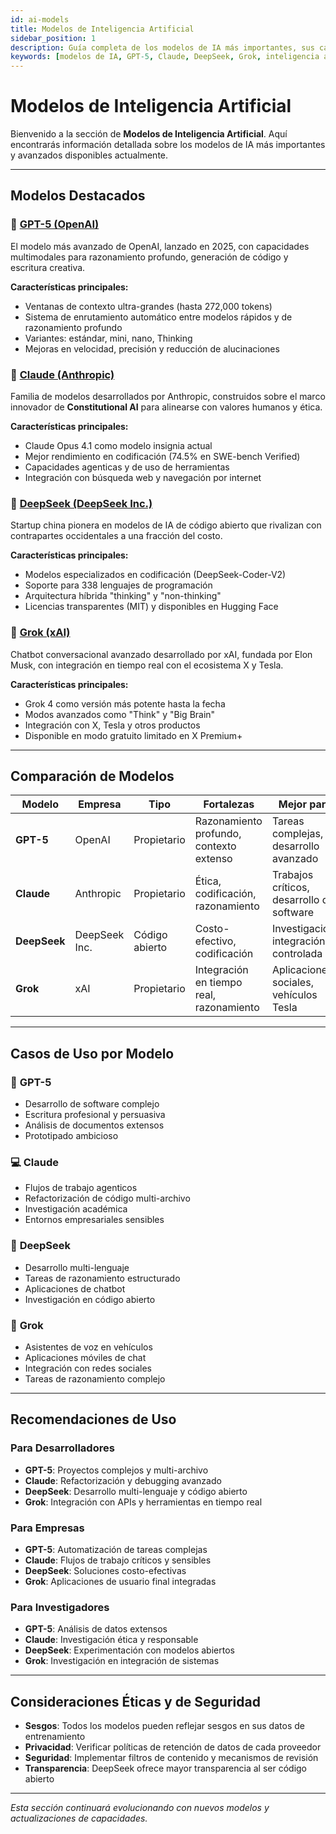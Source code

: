 ```yaml
---
id: ai-models
title: Modelos de Inteligencia Artificial
sidebar_position: 1
description: Guía completa de los modelos de IA más importantes, sus capacidades y casos de uso
keywords: [modelos de IA, GPT-5, Claude, DeepSeek, Grok, inteligencia artificial, LLM, modelos de lenguaje]
---
```


# Modelos de Inteligencia Artificial

Bienvenido a la sección de **Modelos de Inteligencia Artificial**. Aquí encontrarás información detallada sobre los modelos de IA más importantes y avanzados disponibles actualmente.

---

## Modelos Destacados

### 🤖 [GPT-5 (OpenAI)](/docs/artificial-intelligence/models/gpt5-model)
El modelo más avanzado de OpenAI, lanzado en 2025, con capacidades multimodales para razonamiento profundo, generación de código y escritura creativa.

**Características principales:**
- Ventanas de contexto ultra-grandes (hasta 272,000 tokens)
- Sistema de enrutamiento automático entre modelos rápidos y de razonamiento profundo
- Variantes: estándar, mini, nano, Thinking
- Mejoras en velocidad, precisión y reducción de alucinaciones

### 🧠 [Claude (Anthropic)](/docs/artificial-intelligence/models/claude-model)
Familia de modelos desarrollados por Anthropic, construidos sobre el marco innovador de **Constitutional AI** para alinearse con valores humanos y ética.

**Características principales:**
- Claude Opus 4.1 como modelo insignia actual
- Mejor rendimiento en codificación (74.5% en SWE-bench Verified)
- Capacidades agenticas y de uso de herramientas
- Integración con búsqueda web y navegación por internet

### 🚀 [DeepSeek (DeepSeek Inc.)](/docs/artificial-intelligence/models/deepseek-model)
Startup china pionera en modelos de IA de código abierto que rivalizan con contrapartes occidentales a una fracción del costo.

**Características principales:**
- Modelos especializados en codificación (DeepSeek-Coder-V2)
- Soporte para 338 lenguajes de programación
- Arquitectura híbrida "thinking" y "non-thinking"
- Licencias transparentes (MIT) y disponibles en Hugging Face

### 🤖 [Grok (xAI)](/docs/artificial-intelligence/models/grok-model)
Chatbot conversacional avanzado desarrollado por xAI, fundada por Elon Musk, con integración en tiempo real con el ecosistema X y Tesla.

**Características principales:**
- Grok 4 como versión más potente hasta la fecha
- Modos avanzados como "Think" y "Big Brain"
- Integración con X, Tesla y otros productos
- Disponible en modo gratuito limitado en X Premium+

---

## Comparación de Modelos

| Modelo | Empresa | Tipo | Fortalezas | Mejor para |
|--------|---------|------|------------|------------|
| **GPT-5** | OpenAI | Propietario | Razonamiento profundo, contexto extenso | Tareas complejas, desarrollo avanzado |
| **Claude** | Anthropic | Propietario | Ética, codificación, razonamiento | Trabajos críticos, desarrollo de software |
| **DeepSeek** | DeepSeek Inc. | Código abierto | Costo-efectivo, codificación | Investigación, integración controlada |
| **Grok** | xAI | Propietario | Integración en tiempo real, razonamiento | Aplicaciones sociales, vehículos Tesla |

---

## Casos de Uso por Modelo

### 🎯 **GPT-5**
- Desarrollo de software complejo
- Escritura profesional y persuasiva
- Análisis de documentos extensos
- Prototipado ambicioso

### 💻 **Claude**
- Flujos de trabajo agenticos
- Refactorización de código multi-archivo
- Investigación académica
- Entornos empresariales sensibles

### 🔧 **DeepSeek**
- Desarrollo multi-lenguaje
- Tareas de razonamiento estructurado
- Aplicaciones de chatbot
- Investigación en código abierto

### 🚗 **Grok**
- Asistentes de voz en vehículos
- Aplicaciones móviles de chat
- Integración con redes sociales
- Tareas de razonamiento complejo

---

## Recomendaciones de Uso

### **Para Desarrolladores**
- **GPT-5**: Proyectos complejos y multi-archivo
- **Claude**: Refactorización y debugging avanzado
- **DeepSeek**: Desarrollo multi-lenguaje y código abierto
- **Grok**: Integración con APIs y herramientas en tiempo real

### **Para Empresas**
- **GPT-5**: Automatización de tareas complejas
- **Claude**: Flujos de trabajo críticos y sensibles
- **DeepSeek**: Soluciones costo-efectivas
- **Grok**: Aplicaciones de usuario final integradas

### **Para Investigadores**
- **GPT-5**: Análisis de datos extensos
- **Claude**: Investigación ética y responsable
- **DeepSeek**: Experimentación con modelos abiertos
- **Grok**: Investigación en integración de sistemas

---

## Consideraciones Éticas y de Seguridad

- **Sesgos**: Todos los modelos pueden reflejar sesgos en sus datos de entrenamiento
- **Privacidad**: Verificar políticas de retención de datos de cada proveedor
- **Seguridad**: Implementar filtros de contenido y mecanismos de revisión
- **Transparencia**: DeepSeek ofrece mayor transparencia al ser código abierto

---

*Esta sección continuará evolucionando con nuevos modelos y actualizaciones de capacidades.*
